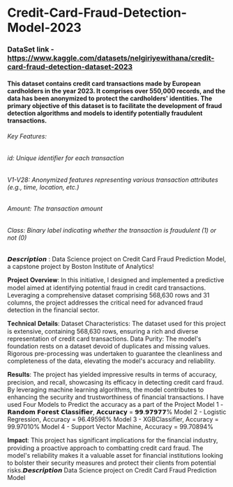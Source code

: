# Credit-Card-Fraud-Detection-Model-2023
### DataSet link - https://www.kaggle.com/datasets/nelgiriyewithana/credit-card-fraud-detection-dataset-2023
#### This dataset contains credit card transactions made by European cardholders in the year 2023. It comprises over 550,000 records, and the data has been anonymized to protect the cardholders' identities. The primary objective of this dataset is to facilitate the development of fraud detection algorithms and models to identify potentially fraudulent transactions.
###### Key Features:
###### id: Unique identifier for each transaction
###### V1-V28: Anonymized features representing various transaction attributes (e.g., time, location, etc.)
###### Amount: The transaction amount
###### Class: Binary label indicating whether the transaction is fraudulent (1) or not (0)
𝘿𝙚𝙨𝙘𝙧𝙞𝙥𝙩𝙞𝙤𝙣 : Data Science project on Credit Card Fraud Prediction Model, a capstone project by Boston Institute of Analytics! 

𝐏𝐫𝐨𝐣𝐞𝐜𝐭 𝐎𝐯𝐞𝐫𝐯𝐢𝐞𝐰:
In this initiative, I designed and implemented a predictive model aimed at identifying potential fraud in credit card transactions. Leveraging a comprehensive dataset comprising 568,630 rows and 31 columns, the project addresses the critical need for advanced fraud detection in the financial sector.

𝐓𝐞𝐜𝐡𝐧𝐢𝐜𝐚𝐥 𝐃𝐞𝐭𝐚𝐢𝐥𝐬:
Dataset Characteristics: The dataset used for this project is extensive, containing 568,630 rows, ensuring a rich and diverse representation of credit card transactions.
Data Purity: The model's foundation rests on a dataset devoid of duplicates and missing values. Rigorous pre-processing was undertaken to guarantee the cleanliness and completeness of the data, elevating the model's accuracy and reliability.

𝐑𝐞𝐬𝐮𝐥𝐭𝐬:
The project has yielded impressive results in terms of accuracy, precision, and recall, showcasing its efficacy in detecting credit card fraud. By leveraging machine learning algorithms, the model contributes to enhancing the security and trustworthiness of financial transactions.
I have used Four Models to Predict the accuracy as a part of the Project
Model 1 - 𝗥𝗮𝗻𝗱𝗼𝗺 𝗙𝗼𝗿𝗲𝘀𝘁 𝗖𝗹𝗮𝘀𝘀𝗶𝗳𝗶𝗲𝗿, 𝗔𝗰𝗰𝘂𝗿𝗮𝗰𝘆 = 𝟵𝟵.𝟵𝟳𝟵𝟳𝟳%
Model 2 - Logistic Regression, Accuracy = 96.49596%
Model 3 - XGBClassifier, Accuracy = 99.97010%
Model 4 - Support Vector Machine, Accuracy = 99.70894%

𝐈𝐦𝐩𝐚𝐜𝐭:
This project has significant implications for the financial industry, providing a proactive approach to combatting credit card fraud. The model's reliability makes it a valuable asset for financial institutions looking to bolster their security measures and protect their clients from potential risks.𝘿𝙚𝙨𝙘𝙧𝙞𝙥𝙩𝙞𝙤𝙣 Data Science project on Credit Card Fraud Prediction Model
